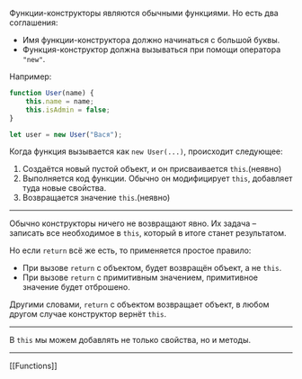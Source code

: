 Функции-конструкторы являются обычными функциями. Но есть два соглашения:

- Имя функции-конструктора должно начинаться с большой буквы.
-  Функция-конструктор должна вызываться при помощи оператора `"new"`.

Например:

```js
function User(name) { 
	this.name = name; 
	this.isAdmin = false; 
}

let user = new User("Вася");
```

Когда функция вызывается как `new User(...)`, происходит следующее:

1. Создаётся новый пустой объект, и он присваивается `this`.(неявно)
2.  Выполняется код функции. Обычно он модифицирует `this`, добавляет туда новые свойства.
3. Возвращается значение `this`.(неявно)
---
Обычно конструкторы ничего не возвращают явно. Их задача – записать все необходимое в `this`, который в итоге станет результатом.

Но если `return` всё же есть, то применяется простое правило:

-   При вызове `return` с объектом, будет возвращён объект, а не `this`.
-   При вызове `return` с примитивным значением, примитивное значение будет отброшено.

Другими словами, `return` с объектом возвращает объект, в любом другом случае конструктор вернёт `this`.

---
В `this` мы можем добавлять не только свойства, но и методы.

---
[[Functions]]